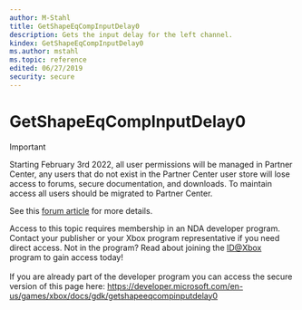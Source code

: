 ```yaml
---
author: M-Stahl
title: GetShapeEqCompInputDelay0
description: Gets the input delay for the left channel.
kindex: GetShapeEqCompInputDelay0
ms.author: mstahl
ms.topic: reference
edited: 06/27/2019
security: secure
---
```


# GetShapeEqCompInputDelay0
> [!IMPORTANT]
> Starting February 3rd 2022, all user permissions will be managed in Partner Center, any users that do not exist in the Partner Center user store will lose access to forums, secure documentation, and downloads. To maintain access all users should be migrated to Partner Center. <p></p>See this <a href="https://forums.xboxlive.com/articles/132187/breaking-change-user-access-for-forums-secure-docu.html">forum article</a> for more details.  

 Access to this topic requires membership in an NDA developer program. Contact your publisher or your Xbox program representative if you need direct access. Not in the program? Read about joining the <a href="https://www.xbox.com/Developers/id">ID@Xbox</a> program to gain access today!  <br/><br/>If you are already part of the developer program you can access the secure version of this page here: <a target="_blank" href="https://developer.microsoft.com/en-us/games/xbox/docs/gdk/getshapeeqcompinputdelay0">https://developer.microsoft.com/en-us/games/xbox/docs/gdk/getshapeeqcompinputdelay0</a>